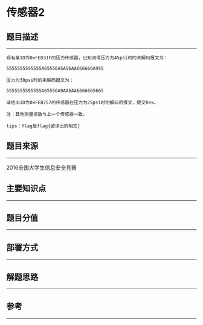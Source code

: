 # 传感器2

## 题目描述
---
```
现有某ID为0xFED31F的压力传感器，已知测得压力为45psi时的未解码报文为：

5555555595555A65556A5A96AA666666A955

压力为30psi时的未解码报文为：

5555555595555A65556A9AA6AA6666665665

请给出ID为0xFEB757的传感器在压力为25psi时的解码后报文，提交hex。

注：其他测量读数与上一个传感器一致。

tips：flag是flag{破译出的明文}
```

## 题目来源
---
2016全国大学生信息安全竞赛

## 主要知识点
---


## 题目分值
---


## 部署方式
---


## 解题思路
---


## 参考
---
